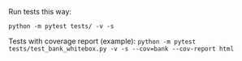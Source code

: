 Run tests this way:

`python -m pytest tests/ -v -s`

Tests with coverage report (example):
`python -m pytest tests/test_bank_whitebox.py -v -s --cov=bank --cov-report html`